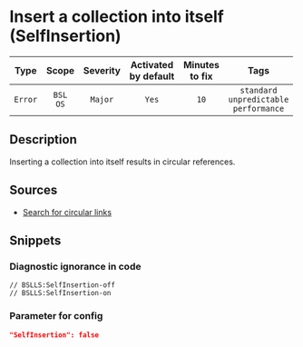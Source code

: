 # Insert a collection into itself (SelfInsertion)

|  Type   |        Scope        | Severity |    Activated<br>by default    |    Minutes<br>to fix    |                            Tags                            |
|:-------:|:-------------------:|:--------:|:-----------------------------:|:-----------------------:|:----------------------------------------------------------:|
| `Error` |    `BSL`<br>`OS`    | `Major`  |             `Yes`             |          `10`           |       `standard`<br>`unpredictable`<br>`performance`       |

<!-- Блоки выше заполняются автоматически, не трогать -->
## Description

Inserting a collection into itself results in circular references.

## Sources

* [Search for circular links](https://its.1c.ru/db/metod8dev#content:5859:hdoc)

## Snippets

<!-- Блоки ниже заполняются автоматически, не трогать -->
### Diagnostic ignorance in code

```bsl
// BSLLS:SelfInsertion-off
// BSLLS:SelfInsertion-on
```

### Parameter for config

```json
"SelfInsertion": false
```
